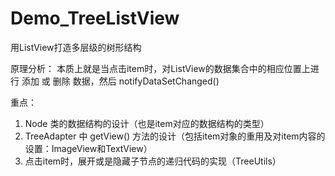 # Demo_TreeListView
用ListView打造多层级的树形结构

原理分析：
本质上就是当点击item时，对ListView的数据集合中的相应位置上进行 添加 或 删除 数据，然后 notifyDataSetChanged()

重点：
1. Node 类的数据结构的设计（也是item对应的数据结构的类型）
2. TreeAdapter 中 getView() 方法的设计（包括item对象的重用及对item内容的设置：ImageView和TextView）
3. 点击item时，展开或是隐藏子节点的递归代码的实现（TreeUtils）
